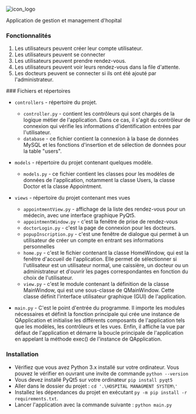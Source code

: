 ![icon_logo](https://i.ibb.co/RpXT993/icon-logo.png)



Application de gestion et management d'hopital





### Fonctionnalités
1. Les utilisateurs peuvent créer leur compte utilisateur.
2. Les utilisateurs peuvent se connecter
3. Les utilisateurs peuvent prendre rendez-vous.
4. Les utilisateurs peuvent voir leurs rendez-vous dans la file d'attente.
5. Les docteurs peuvent se connecter si ils ont été ajouté par l'administrateur.


### Fichiers et répertoires
   - `controllers` - répertoire du projet.
     - `controller.py` - contient les contrôleurs qui sont chargés de la logique métier de  l'application. Dans ce cas, il s'agit du contrôleur de connexion qui vérifie les informations d'identification entrées par l'utilisateur.
     - `database` - ce fichier contient la connexion à la base de données MySQL et les fonctions d'insertion et de sélection de données pour la table "users".
   - `models` - répertoire du projet contenant quelques modèle.
     - `models.py` - ce fichier contient les classes pour les modèles de données de l'application, notamment la classe Users, la classe Doctor et la classe Appointment.
         
   - `views` - répertoire du projet contenant mes vues
     - `appointmentView.py` - affichage de la liste des rendez-vous pour un médecin, avec une interface graphique PyQt5.
     - `appointmentWindow.py` - c'est la fenêtre de prise de rendez-vous
     - `doctorLogin.py` - c'est la page de connexion pour les docteurs.
     - `popupInscription.py` - c'est une fenêtre de dialogue qui permet à un utilisateur de créer un compte en entrant ses informations personnelles
     - `home.py` -  c'est le fichier contenant la classe HomeWindow, qui est la fenêtre d'accueil de l'application. Elle permet de sélectionner si l'utilisateur est un utilisateur normal, une caissière, un docteur ou un administrateur et d'ouvrir les pages correspondantes en fonction du choix de l'utilisateur.
     - `view.py` - c'est le module contenant la définition de la classe MainWindow, qui est une sous-classe de QMainWindow. Cette classe définit l'interface utilisateur graphique (GUI) de l'application.
   - `main.py` -  C'est le point d'entrée du programme. Il importe les modules nécessaires et définit la fonction principale qui crée une instance de QApplication et initialise les différents composants de l'application tels que les modèles, les contrôleurs et les vues. Enfin, il affiche la vue par défaut de l'application et démarre la boucle principale de l'application en appelant la méthode exec() de l'instance de QApplication.


### Installation

- Vérifiez que vous avez Python 3.x installé sur votre ordinateur. Vous pouvez le vérifier en ouvrant une invite de commande `python --version`
- Vous devez installé PyQt5 sur votre ordinateur `pip install pyqt5`
- Aller dans le dossier du projet : `cd '.\HOSPITAL MANAGMENT SYSTEM\'`
- Installez les dépendances du projet en exécutant `py -m pip install -r requirements.txt`.
- Lancer l'application avec la commande suivante : `python main.py`